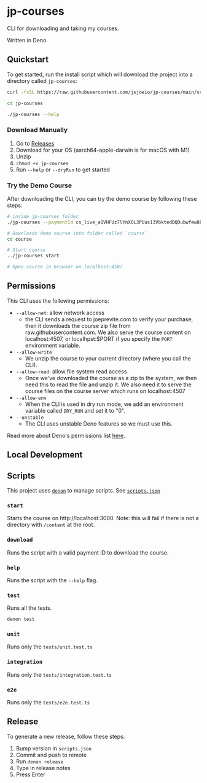 # jp-courses

CLI for downloading and taking my courses.

Written in Deno.

## Quickstart

To get started, run the install script which will download the project into a directory called `jp-courses`:

```sh
curl -fsSL https://raw.githubusercontent.com/jsjoeio/jp-courses/main/scripts/install.sh | sh

cd jp-courses

./jp-courses --help
```

### Download Manually

1. Go to [Releases](https://github.com/jsjoeio/jp-courses/releases)
2. Download for your OS (aarch64-apple-darwin is for macOS with M1)
3. Unzip
4. `chmod +x jp-courses`
5. Run `--help` or `--dryRun` to get started

### Try the Demo Course

After downloading the CLI, you can try the demo course by following these steps:

```sh
# inside jp-courses folder
./jp-courses --paymentId cs_live_a1VHFUz7lYnXOL3PUus13VbktedDQDubwfew8E70EvnS1BTOfNTSUXqO0i

# Downloads demo course into folder called `course`
cd course

# Start course
../jp-courses start

# Open course in browser on localhost:4507
```

## Permissions

This CLI uses the following permissions:
- `--allow-net`: allow network access
  - the CLI sends a request to joeprevite.com to verify your purchase, then it downloads the course zip file from raw.githubusercontent.com. We also serve the course content on localhost:4507, or localhpst:$PORT if you specify the `PORT` environment variable.
- `--allow-write`
  - We unzip the course to your current directory (where you call the CLI).
- `--allow-read`: allow file system read access
  - Once we've downloaded the course as a zip to the system, we then need this to read the file and unzip it. We also need it to serve the course files on the course server which runs on localhost:4507
- `--allow-env`
  - When the CLI is used in dry run mode, we add an environment variable called `DRY_RUN` and set it to "0".
- `--unstable`
  - The CLI uses unstable Deno features so we must use this.

Read more about Deno's permissions list [here](https://deno.land/manual@v1.9.2/getting_started/permissions#permissions-list).

## Local Development

## Scripts

This project uses [`denon`](https://github.com/denosaurs/denon) to manage scripts. See [`scripts.json`](./scripts.json)

### `start`

Starts the course on http://localhost:3000. Note: this will fail if there is not a directory with `/content` at the root.
### `download`

Runs the script with a valid payment ID to download the course.

### `help`

Runs the script with the `--help` flag.

### `test`

Runs all the tests.
```sh
denon test
```

### `unit`

Runs only the `tests/unit.test.ts`

### `integration`

Runs only the `tests/integration.test.ts`

### `e2e`

Runs only the `tests/e2e.test.ts`

## Release

To generate a new release, follow these steps:

1. Bump version in `scripts.json`
2. Commit and push to remote
3. Run `denon release`
4. Type in release notes
5. Press Enter